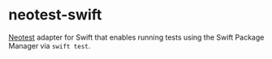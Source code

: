 # neotest-swift

[Neotest](https://github.com/rcarriga/neotest) adapter for Swift that enables running tests
using the Swift Package Manager via `swift test`.
